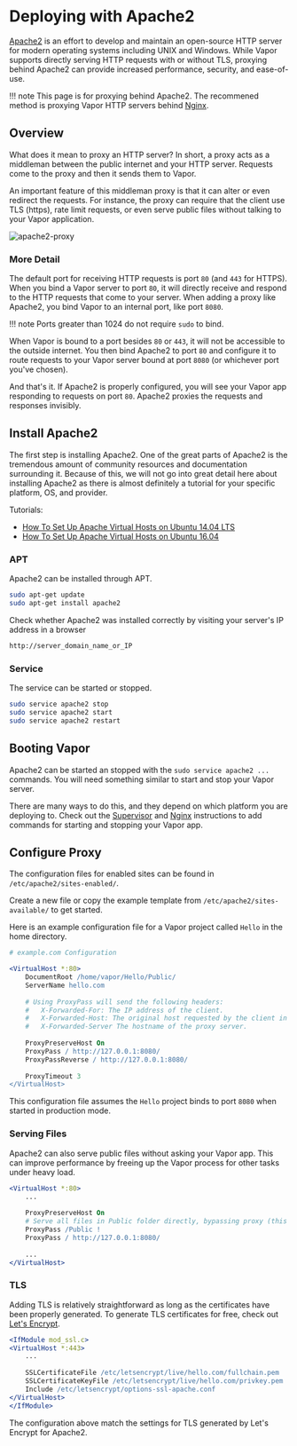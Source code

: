 # Deploying with Apache2

[Apache2](https://httpd.apache.org/) is an effort to develop and maintain an open-source HTTP server for modern operating systems including UNIX and Windows. While Vapor supports directly serving HTTP requests with or without TLS, proxying behind Apache2 can provide increased performance, security, and ease-of-use. 

!!! note
    This page is for proxying behind Apache2. The recommened method is proxying Vapor HTTP servers behind [Nginx](nginx.md).

## Overview

What does it mean to proxy an HTTP server? In short, a proxy acts as a middleman between the public internet and your HTTP server. Requests come to the proxy and then it sends them to Vapor. 

An important feature of this middleman proxy is that it can alter or even redirect the requests. For instance, the proxy can require that the client use TLS (https), rate limit requests, or even serve public files without talking to your Vapor application.

![apache2-proxy](https://user-images.githubusercontent.com/2223276/28477961-5e32bafc-6e24-11e7-94f1-a09c59673d1f.png)

### More Detail

The default port for receiving HTTP requests is port `80` (and `443` for HTTPS). When you bind a Vapor server to port `80`, it will directly receive and respond to the HTTP requests that come to your server. When adding a proxy like Apache2, you bind Vapor to an internal port, like port `8080`. 

!!! note
    Ports greater than 1024 do not require `sudo` to bind.

When Vapor is bound to a port besides `80` or `443`, it will not be accessible to the outside internet. You then bind Apache2 to port `80` and configure it to route requests to your Vapor server bound at port `8080` (or whichever port you've chosen).

And that's it. If Apache2 is properly configured, you will see your Vapor app responding to requests on port `80`. Apache2 proxies the requests and responses invisibly.

## Install Apache2

The first step is installing Apache2. One of the great parts of Apache2 is the tremendous amount of community resources and documentation surrounding it. Because of this, we will not go into great detail here about installing Apache2 as there is almost definitely a tutorial for your specific platform, OS, and provider.

Tutorials:

- [How To Set Up Apache Virtual Hosts on Ubuntu 14.04 LTS](https://www.digitalocean.com/community/tutorials/how-to-set-up-apache-virtual-hosts-on-ubuntu-14-04-lts)
- [How To Set Up Apache Virtual Hosts on Ubuntu 16.04](https://www.digitalocean.com/community/tutorials/how-to-set-up-apache-virtual-hosts-on-ubuntu-16-04)

### APT

Apache2 can be installed through APT.

```sh
sudo apt-get update
sudo apt-get install apache2
```

Check whether Apache2 was installed correctly by visiting your server's IP address in a browser

```sh
http://server_domain_name_or_IP
```

### Service

The service can be started or stopped.

```sh
sudo service apache2 stop
sudo service apache2 start
sudo service apache2 restart
```

## Booting Vapor

Apache2 can be started an stopped with the `sudo service apache2 ...` commands. You will need something similar to start and stop your Vapor server.

There are many ways to do this, and they depend on which platform you are deploying to. Check out the [Supervisor](supervisor.md) and [Nginx](nginx.md) instructions to add commands for starting and stopping your Vapor app.

## Configure Proxy

The configuration files for enabled sites can be found in `/etc/apache2/sites-enabled/`.

Create a new file or copy the example template from `/etc/apache2/sites-available/` to get started.

Here is an example configuration file for a Vapor project called `Hello` in the home directory.

```apache
# example.com Configuration

<VirtualHost *:80>
    DocumentRoot /home/vapor/Hello/Public/
    ServerName hello.com
    
    # Using ProxyPass will send the following headers:
    #   X-Forwarded-For: The IP address of the client.
    #   X-Forwarded-Host: The original host requested by the client in the Host HTTP request header.
    #   X-Forwarded-Server The hostname of the proxy server.
    
    ProxyPreserveHost On
    ProxyPass / http://127.0.0.1:8080/
    ProxyPassReverse / http://127.0.0.1:8080/
    
    ProxyTimeout 3
</VirtualHost>  
```

This configuration file assumes the `Hello` project binds to port `8080` when started in production mode.

### Serving Files

Apache2 can also serve public files without asking your Vapor app. This can improve performance by freeing up the Vapor process for other tasks under heavy load.

```apache
<VirtualHost *:80>
    ...
    
    ProxyPreserveHost On
    # Serve all files in Public folder directly, bypassing proxy (this must be before ProxyPass /)
    ProxyPass /Public !
    ProxyPass / http://127.0.0.1:8080/
    
    ...
</VirtualHost>
```

### TLS

Adding TLS is relatively straightforward as long as the certificates have been properly generated. To generate TLS certificates for free, check out [Let's Encrypt](https://letsencrypt.org/getting-started/).

```apache
<IfModule mod_ssl.c>
<VirtualHost *:443>
    ...
    
    SSLCertificateFile /etc/letsencrypt/live/hello.com/fullchain.pem
    SSLCertificateKeyFile /etc/letsencrypt/live/hello.com/privkey.pem
    Include /etc/letsencrypt/options-ssl-apache.conf
</VirtualHost>
</IfModule>
```

The configuration above match the settings for TLS generated by Let's Encrypt for Apache2.
